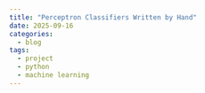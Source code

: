 ```yaml
---
title: "Perceptron Classifiers Written by Hand"
date: 2025-09-16
categories:
  - blog
tags:
  - project
  - python
  - machine learning
---
```


